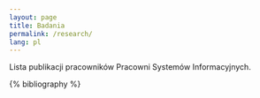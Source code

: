 ```yaml
---
layout: page
title: Badania
permalink: /research/
lang: pl
---
```


Lista publikacji pracowników Pracowni Systemów Informacyjnych.

{% bibliography %}

